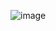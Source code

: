 ![image](https://user-images.githubusercontent.com/45720955/154097222-23781bb5-97e3-421a-97b6-a647a6c5f1d2.png)
